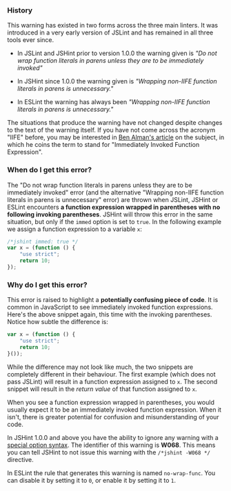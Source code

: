 <!---
{
    "titles": [
        "Do not wrap function literals in parens unless they are to be immediately invoked",
        "Wrapping non-IIFE function literals in parens is unnecessary",
        "W068"
    ],
    "slugs": [
        "do-not-wrap-function-literals-in-parens",
        "wrapping-non-iife-functions-in-parens-is-unnecessary",
        "w068"
    ],
    "linters": [
        "jslint",
        "jshint",
        "eslint"
    ],
    "author": "jallardice"
}
-->

### History

This warning has existed in two forms across the three main linters. It was
introduced in a very early version of JSLint and has remained in all three tools
ever since.

 - In JSLint and JSHint prior to version 1.0.0 the warning given is *"Do not
   wrap function literals in parens unless they are to be immediately invoked"*

 - In JSHint since 1.0.0 the warning given is *"Wrapping non-IIFE function
   literals in parens is unnecessary."*

 - In ESLint the warning has always been *"Wrapping non-IIFE function literals
   in parens is unnecessary."*

The situations that produce the warning have not changed despite changes to the
text of the warning itself. If you have not come across the acronym "IIFE"
before, you may be interested in [Ben Alman's article][iife] on the subject, in
which he coins the term to stand for "Immediately Invoked Function Expression".

### When do I get this error?

The "Do not wrap function literals in parens unless they are to be immediately
invoked" error (and the alternative "Wrapping non-IIFE function literals in
parens is unnecessary" error) are thrown when JSLint, JSHint or ESLint
encounters **a function expression wrapped in parentheses with no following
invoking parentheses**. JSHint will throw this error in the same situation, but
only if the `immed` option is set to `true`. In the following example we assign
a function expression to a variable `x`:

<!---
{
    "linter": "jslint"
}
-->
```javascript
/*jshint immed: true */
var x = (function () {
    "use strict";
    return 10;
});
```

### Why do I get this error?

This error is raised to highlight a **potentially confusing piece of code**. It
is common in JavaScript to see immediately invoked function expressions. Here's
the above snippet again, this time with the invoking parentheses. Notice how
subtle the difference is:

<!---
{
    "linter": "jslint"
}
-->
```js
var x = (function () {
    "use strict";
    return 10;
}());
```

While the difference may not look like much, the two snippets are completely
different in their behaviour. The first example (which does not pass JSLint)
will result in a function expression assigned to `x`. The second snippet will
result in the *return value* of that function assigned to `x`.

When you see a function expression wrapped in parentheses, you would usually
expect it to be an immediately invoked function expression. When it isn't, there
is greater potential for confusion and misunderstanding of your code.

In JSHint 1.0.0 and above you have the ability to ignore any warning with a
[special option syntax][jshintopts]. The identifier of this warning is **W068**.
This means you can tell JSHint to not issue this warning with the `/*jshint
-W068 */` directive.

In ESLint the rule that generates this warning is named `no-wrap-func`. You can
disable it by setting it to `0`, or enable it by setting it to `1`.

[iife]: http://benalman.com/news/2010/11/immediately-invoked-function-expression
[jshintopts]: http://jshint.com/docs/#options
